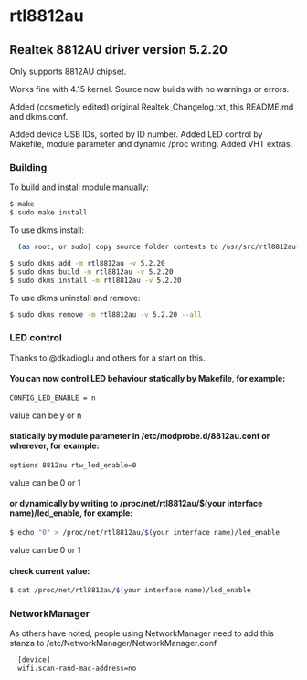 # rtl8812au

## Realtek 8812AU driver version 5.2.20

Only supports 8812AU chipset. 

Works fine with 4.15 kernel. Source now builds with no warnings or errors.

Added (cosmeticly edited) original Realtek_Changelog.txt, this README.md and dkms.conf.

Added device USB IDs, sorted by ID number.
Added LED control by Makefile, module parameter and dynamic /proc writing.
Added VHT extras.

### Building

To build and install module manually:
```sh
$ make
$ sudo make install
```

To use dkms install:

```sh
  (as root, or sudo) copy source folder contents to /usr/src/rtl8812au-5.2.20
```

```sh
$ sudo dkms add -m rtl8812au -v 5.2.20
$ sudo dkms build -m rtl8812au -v 5.2.20
$ sudo dkms install -m rtl8812au -v 5.2.20 
```

To use dkms uninstall and remove:

```sh
$ sudo dkms remove -m rtl8812au -v 5.2.20 --all
```

### LED control

Thanks to @dkadioglu and others for a start on this.

#### You can now control LED behaviour statically by Makefile, for example:

```sh
CONFIG_LED_ENABLE = n
```
value can be y or n

#### statically by module parameter in /etc/modprobe.d/8812au.conf or wherever, for example:

```sh
options 8812au rtw_led_enable=0
```
value can be 0 or 1

#### or dynamically by writing to /proc/net/rtl8812au/$(your interface name)/led_enable, for example:

```sh
$ echo "0" > /proc/net/rtl8812au/$(your interface name)/led_enable
```
value can be 0 or 1

#### check current value:

```sh
$ cat /proc/net/rtl8812au/$(your interface name)/led_enable
```

### NetworkManager

As others have noted, people using NetworkManager need to add this stanza to /etc/NetworkManager/NetworkManager.conf

```sh
  [device]
  wifi.scan-rand-mac-address=no
```
